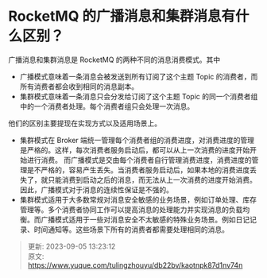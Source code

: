 # RocketMQ 的广播消息和集群消息有什么区别？

广播消息和集群消息是 RocketMQ 的两种不同的消息消费模式。其中

+ 广播模式意味着一条消息会被发送到所有订阅了这个主题 Topic 的消费者，而所有消费者都会收到相同的消息副本。
+ 集群模式意味着一条消息只会分发给订阅了这个主题 Topic 的同一个消费者组中的一个消费者处理。每个消费者组只会处理一次消息。

他们的区别主要提现在实现方式以及适用场景上。

+ 集群模式在 Broker 端统一管理每个消费者组的消费进度，对消费进度的管理是严格的。这样，每次消费者服务启动后，都可以从上一次消费的进度开始开始进行消费。 而广播模式是交由每个消费者自行管理消费进度，消费进度的管理是不严格的，容易产生丢失。当消费者服务启动后，如果本地的消费进度丢失了，就只能消费到启动之后的消息，而无法从上一次消费的进度开始消费。因此，广播模式对于消息的连续性保证是不强的。
+ 集群模式适用于大多数常规对消息安全敏感的业务场景，例如订单处理、库存管理等。多个消费者协同工作可以提高消息的处理能力并实现消息的负载均衡。而广播模式适用于一些对消息安全不太敏感的特殊业务场景。例如日记记录、时间通知等。这些场景下所有的消费者都需要处理相同的消息。





> 更新: 2023-09-05 13:23:12  
> 原文: <https://www.yuque.com/tulingzhouyu/db22bv/kaotnpk87d1nv74n>